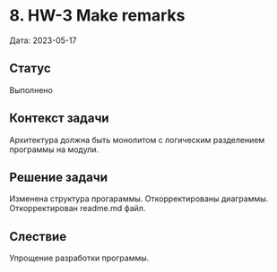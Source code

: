 # 8. HW-3 Make remarks

Дата: 2023-05-17

## Статус

Выполнено

## Контекст задачи

Архитектура должна быть монолитом с логическим разделением программы на модули.

## Решение задачи

Изменена структура прогараммы. Откорректированы диаграммы. Откорректирован readme.md файл.

## Слествие

Упрощение разработки программы.
